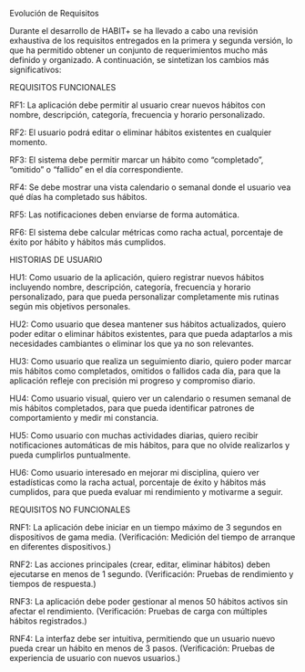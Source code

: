 Evolución de Requisitos


Durante el desarrollo de HABIT+ se ha llevado a cabo una revisión exhaustiva de los requisitos entregados en la primera y segunda versión, lo que ha permitido obtener un conjunto de requerimientos mucho más definido y organizado. A continuación, se sintetizan los cambios más significativos:

REQUISITOS FUNCIONALES

RF1: La aplicación debe permitir al usuario crear nuevos hábitos con nombre, descripción, categoría, frecuencia y horario personalizado.

RF2: El usuario podrá editar o eliminar hábitos existentes en cualquier momento.

RF3: El sistema debe permitir marcar un hábito como “completado”, “omitido” o “fallido” en el día correspondiente.

RF4: Se debe mostrar una vista calendario o semanal donde el usuario vea qué días ha completado sus hábitos.

RF5: Las notificaciones deben enviarse de forma automática.

RF6: El sistema debe calcular métricas como racha actual, porcentaje de éxito por hábito y hábitos más cumplidos.


HISTORIAS DE USUARIO

HU1: Como usuario de la aplicación, quiero registrar nuevos hábitos incluyendo nombre, descripción, categoría, frecuencia y horario personalizado, para que pueda personalizar completamente mis rutinas según mis objetivos personales.

HU2: Como usuario que desea mantener sus hábitos actualizados, quiero poder editar o eliminar hábitos existentes, para que pueda adaptarlos a mis necesidades cambiantes o eliminar los que ya no son relevantes.

HU3: Como usuario que realiza un seguimiento diario, quiero poder marcar mis hábitos como completados, omitidos o fallidos cada día, para que la aplicación refleje con precisión mi progreso y compromiso diario.

HU4: Como usuario visual, quiero ver un calendario o resumen semanal de mis hábitos completados, para que pueda identificar patrones de comportamiento y medir mi constancia.

HU5: Como usuario con muchas actividades diarias, quiero recibir notificaciones automáticas de mis hábitos, para que no olvide realizarlos y pueda cumplirlos puntualmente.

HU6: Como usuario interesado en mejorar mi disciplina, quiero ver estadísticas como la racha actual, porcentaje de éxito y hábitos más cumplidos, para que pueda evaluar mi rendimiento y motivarme a seguir.


REQUISITOS NO FUNCIONALES

RNF1: La aplicación debe iniciar en un tiempo máximo de 3 segundos en dispositivos de gama media. (Verificación: Medición del tiempo de arranque en diferentes dispositivos.)

RNF2: Las acciones principales (crear, editar, eliminar hábitos) deben ejecutarse en menos de 1 segundo. (Verificación: Pruebas de rendimiento y tiempos de respuesta.)

RNF3: La aplicación debe poder gestionar al menos 50 hábitos activos sin afectar el rendimiento. (Verificación: Pruebas de carga con múltiples hábitos registrados.)

RNF4: La interfaz debe ser intuitiva, permitiendo que un usuario nuevo pueda crear un hábito en menos de 3 pasos. (Verificación: Pruebas de experiencia de usuario con nuevos usuarios.)
